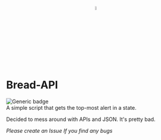 # <img alt="noaa" src="https://upload.wikimedia.org/wikipedia/commons/thumb/f/ff/US-NationalWeatherService-Logo.svg/1024px-US-NationalWeatherService-Logo.svg.png" style="display:block;width:5%;margin-left:auto;margin-right:auto;"> Bread-API
![Generic badge](https://img.shields.io/badge/version-0.1.0-black.svg) \
A simple script that gets the top-most alert in a state.

Decided to mess around with APIs and JSON.
It's pretty bad.

*Please create an Issue If you find any bugs*	


	
